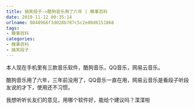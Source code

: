 ```yaml
---
title: 搞笑段子->酷狗音乐用了六年 | 糗事百科
date: 2019-11-12 00:35:14
urlname: 0848966f3d028b787c5c2e00d6151868
tags: 
- 糗事百科
categories:
- 糗事百科
- 搞笑段子
---
```

本人现在手机里有三款音乐软件，酷狗音乐，QQ音乐，网易云音乐。

酷狗音乐用了六年，三年前没用了，QQ音乐一直在用，网易云音乐是看段子听段友说的才下，使用还不习惯。

我想听听长友们的意见，用哪个软件好，能给个建议吗？渫渫啦


